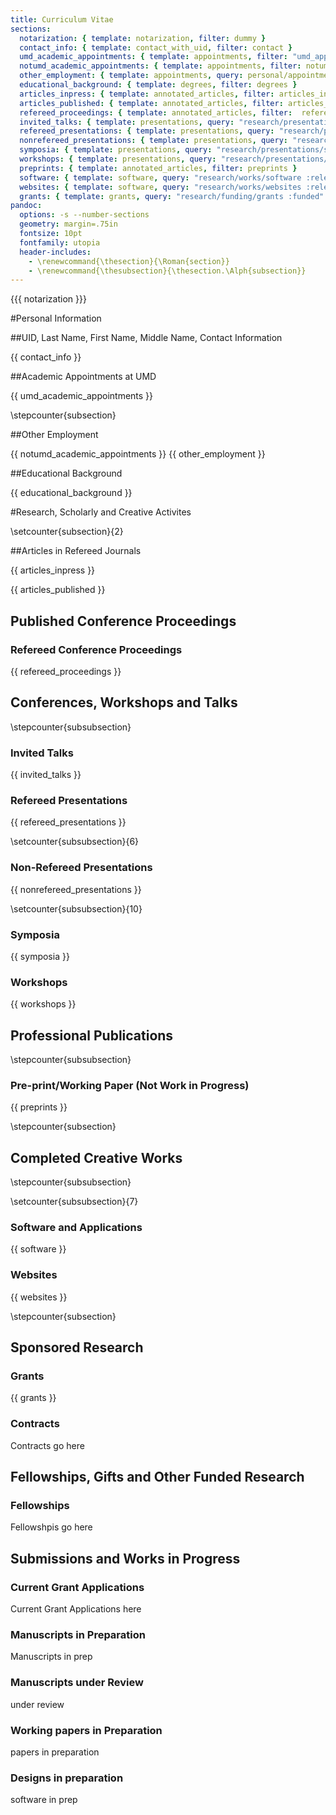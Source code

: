 ```yaml
---
title: Curriculum Vitae
sections:
  notarization: { template: notarization, filter: dummy }
  contact_info: { template: contact_with_uid, filter: contact }
  umd_academic_appointments: { template: appointments, filter: "umd_appointments" }
  notumd_academic_appointments: { template: appointments, filter: notumd_appointments }
  other_employment: { template: appointments, query: personal/appointments/other_employment }
  educational_background: { template: degrees, filter: degrees }
  articles_inpress: { template: annotated_articles, filter: articles_inpress }
  articles_published: { template: annotated_articles, filter: articles_published }
  refereed_proceedings: { template: annotated_articles, filter:  refereed_proceedings }
  invited_talks: { template: presentations, query: "research/presentations/talks :invited +date" }
  refereed_presentations: { template: presentations, query: "research/presentations/conferences :refereed +date" }
  nonrefereed_presentations: { template: presentations, query: "research/presentations/conferences :nonrefereed +date" }
  symposia: { template: presentations, query: "research/presentations/symposia +date" }
  workshops: { template: presentations, query: "research/presentations/symposia +date" }
  preprints: { template: annotated_articles, filter: preprints }
  software: { template: software, query: "research/works/software :released +date" }
  websites: { template: software, query: "research/works/websites :released +date" }
  grants: { template: grants, query: "research/funding/grants :funded" } 
pandoc:
  options: -s --number-sections
  geometry: margin=.75in
  fontsize: 10pt
  fontfamily: utopia
  header-includes:
    - \renewcommand{\thesection}{\Roman{section}}
    - \renewcommand{\thesubsection}{\thesection.\Alph{subsection}}
---
```


{{{ notarization }}}

#Personal Information

##UID, Last Name, First Name, Middle Name, Contact Information

{{ contact_info }}

##Academic Appointments at UMD

{{ umd_academic_appointments }}

\stepcounter{subsection}

##Other Employment

{{ notumd_academic_appointments }}
{{ other_employment }}

##Educational Background

{{ educational_background }}

#Research, Scholarly and Creative Activites

\setcounter{subsection}{2}

##Articles in Refereed Journals

{{ articles_inpress }}

{{ articles_published }}

## Published Conference Proceedings ##
	
### Refereed Conference Proceedings ###

{{ refereed_proceedings }}

## Conferences, Workshops and Talks ##

\stepcounter{subsubsection}

### Invited Talks ###

{{ invited_talks }}

### Refereed Presentations ###

{{ refereed_presentations }}

\setcounter{subsubsection}{6}

### Non-Refereed Presentations ###

{{ nonrefereed_presentations }}

\setcounter{subsubsection}{10}

### Symposia ###

{{ symposia }}

### Workshops ###

{{ workshops }}

## Professional Publications ##

\stepcounter{subsubsection}

### Pre-print/Working Paper (Not Work in Progress) ###

{{ preprints }}

\stepcounter{subsection}

## Completed Creative Works ##

\stepcounter{subsubsection}

\setcounter{subsubsection}{7}

### Software and Applications ###

{{ software }}

### Websites ###

 {{ websites }}

\stepcounter{subsection}

## Sponsored Research ##

### Grants ###

{{ grants }}

### Contracts ###

Contracts go here

## Fellowships, Gifts and Other Funded Research ##

### Fellowships ###

Fellowshpis go here

## Submissions and Works in Progress ##

### Current Grant Applications ###

Current Grant Applications here

### Manuscripts in Preparation ###

Manuscripts in prep

### Manuscripts under Review ###

under review

### Working papers in Preparation ###

papers in preparation

### Designs in preparation ###

software in prep


